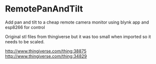 # RemotePanAndTilt
Add pan and tilt to a cheap remote camera monitor using blynk app and esp8266 for control

Original stl files from thingiverse but it was too small when imported so it needs to be scaled.

http://www.thingiverse.com/thing:38875
http://www.thingiverse.com/thing:34829
